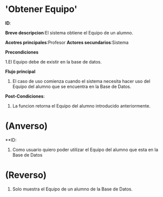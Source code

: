 # 'Obtener Equipo'

**ID**:

**Breve descripcion**:El sistema obtiene el Equipo de un alumno.

**Acotres principales**:Profesor
**Actores secundarios**:Sistema

**Precondiciones**

1.El Equipo debe de existir en la base de datos.

**Flujo principal**

1. El caso de uso comienza cuando el sistema necesita hacer uso del Equipo del  alumno que se encuentra en la Base de Datos.

**Post-Condiciones**:

1. La funcion retorna el Equipo del alumno introducido anteriormente.

# (Anverso)

**ID:

1. Como usuario quiero poder utilizar el Equipo del alumno que esta en la Base de Datos
 
# (Reverso)

1. Solo muestra el Equipo de un alumno de la Base de Datos.
